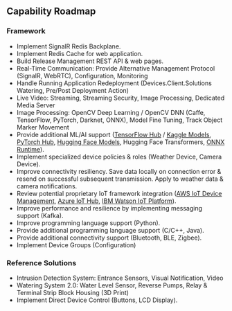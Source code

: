 ## Capability Roadmap

### Framework

- Implement SignalR Redis Backplane.
- Implement Redis Cache for web application.
- Build Release Management REST API & web pages.
- Real-Time Communication: Provide Alternative Management Protocol (SignalR, WebRTC), Configuration, Monitoring
- Handle Running Application Redeployment (Devices.Client.Solutions Watering, Pre/Post Deployment Action)
- Live Video: Streaming, Streaming Security, Image Processing, Dedicated Media Server
- Image Processing: OpenCV Deep Learning / OpenCV DNN (Caffe, TensorFlow, PyTorch, Darknet, ONNX), Model Fine Tuning, Track Object Marker Movement
- Provide additional ML/AI support ([TensorFlow Hub](https://tfhub.dev/) / [Kaggle Models](https://www.kaggle.com/models), [PyTorch Hub](https://pytorch.org/hub/), [Hugging Face Models](https://huggingface.co/docs/transformers/), Hugging Face Transformers, [ONNX Runtime](https://onnxruntime.ai/)).
- Implement specialized device policies & roles (Weather Device, Camera Device).
- Improve connectivity resiliency. Save data locally on connection error & resend on successful subsequent transmission. Apply to weather data & camera notifications.
- Review potential proprietary IoT framework integration ([AWS IoT Device Management](https://aws.amazon.com/iot-device-management/), [Azure IoT Hub](https://azure.microsoft.com/products/iot-hub/), [IBM Watson IoT Platform](https://internetofthings.ibmcloud.com/)).
- Improve performance and resilience by implementing messaging support (Kafka).
- Improve programming language support (Python).
- Provide additional programming language support (C/C++, Java).
- Provide additional connectivity support (Bluetooth, BLE, Zigbee).
- Implement Device Groups (Configuration)

### Reference Solutions

- Intrusion Detection System: Entrance Sensors, Visual Notification, Video
- Watering System 2.0: Water Level Sensor, Reverse Pumps, Relay & Terminal Strip Block Housing (3D Print)
- Implement Direct Device Control (Buttons, LCD Display).